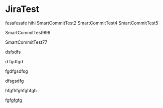 # JiraTest


fesafesafe
hihi
SmartCommitTest2
SmartCommitTest4
SmartCommitTest5

SmartCommitTest999

SmartCommitTest77


dsfsdfs

d
fgdfgd


fgdfgsdfsg


dfsgsdfg

hfgfhfghfghfgh

fgfgfgfg
